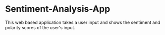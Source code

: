 # Sentiment-Analysis-App
This web based application takes a user input and shows the sentiment and polarity scores of the user's input.
